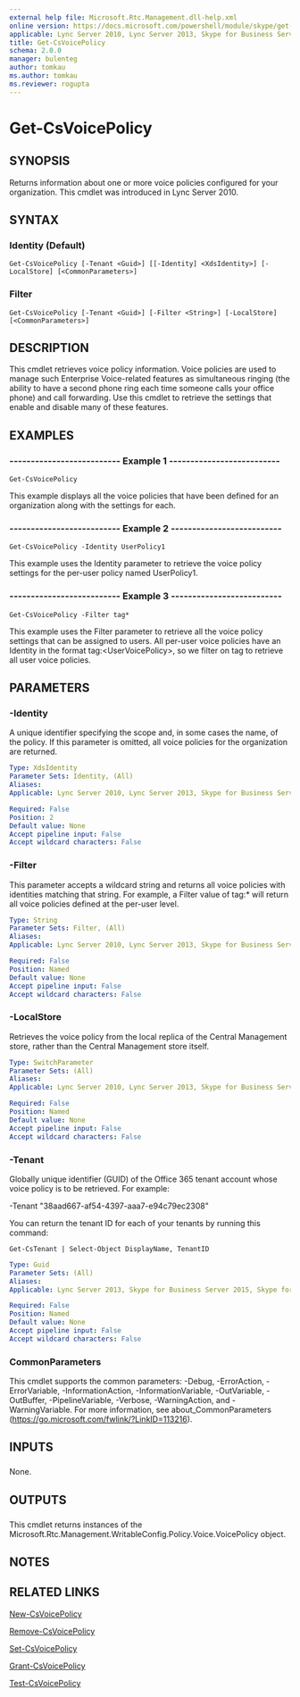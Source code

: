```yaml
---
external help file: Microsoft.Rtc.Management.dll-help.xml
online version: https://docs.microsoft.com/powershell/module/skype/get-csvoicepolicy
applicable: Lync Server 2010, Lync Server 2013, Skype for Business Server 2015, Skype for Business Server 2019
title: Get-CsVoicePolicy
schema: 2.0.0
manager: bulenteg
author: tomkau
ms.author: tomkau
ms.reviewer: rogupta
---
```


# Get-CsVoicePolicy

## SYNOPSIS
Returns information about one or more voice policies configured for your organization.
This cmdlet was introduced in Lync Server 2010.



## SYNTAX

### Identity (Default)
```
Get-CsVoicePolicy [-Tenant <Guid>] [[-Identity] <XdsIdentity>] [-LocalStore] [<CommonParameters>]
```

### Filter
```
Get-CsVoicePolicy [-Tenant <Guid>] [-Filter <String>] [-LocalStore] [<CommonParameters>]
```

## DESCRIPTION
This cmdlet retrieves voice policy information.
Voice policies are used to manage such Enterprise Voice-related features as simultaneous ringing (the ability to have a second phone ring each time someone calls your office phone) and call forwarding.
Use this cmdlet to retrieve the settings that enable and disable many of these features.



## EXAMPLES


### -------------------------- Example 1 -------------------------- 
```
Get-CsVoicePolicy
```

This example displays all the voice policies that have been defined for an organization along with the settings for each.



### -------------------------- Example 2 -------------------------- 
```
Get-CsVoicePolicy -Identity UserPolicy1
```

This example uses the Identity parameter to retrieve the voice policy settings for the per-user policy named UserPolicy1.


### -------------------------- Example 3 -------------------------- 
```
Get-CsVoicePolicy -Filter tag*
```

This example uses the Filter parameter to retrieve all the voice policy settings that can be assigned to users.
All per-user voice policies have an Identity in the format tag:\<UserVoicePolicy\>, so we filter on tag  to retrieve all user voice policies.



## PARAMETERS

### -Identity

A unique identifier specifying the scope and, in some cases the name, of the policy.
If this parameter is omitted, all voice policies for the organization are returned.



```yaml
Type: XdsIdentity
Parameter Sets: Identity, (All)
Aliases: 
Applicable: Lync Server 2010, Lync Server 2013, Skype for Business Server 2015, Skype for Business Server 2019

Required: False
Position: 2
Default value: None
Accept pipeline input: False
Accept wildcard characters: False
```

### -Filter

This parameter accepts a wildcard string and returns all voice policies with identities matching that string.
For example, a Filter value of tag:* will return all voice policies defined at the per-user level.



```yaml
Type: String
Parameter Sets: Filter, (All)
Aliases: 
Applicable: Lync Server 2010, Lync Server 2013, Skype for Business Server 2015, Skype for Business Server 2019

Required: False
Position: Named
Default value: None
Accept pipeline input: False
Accept wildcard characters: False
```

### -LocalStore

Retrieves the voice policy from the local replica of the Central Management store, rather than the Central Management store itself.


```yaml
Type: SwitchParameter
Parameter Sets: (All)
Aliases: 
Applicable: Lync Server 2010, Lync Server 2013, Skype for Business Server 2015, Skype for Business Server 2019

Required: False
Position: Named
Default value: None
Accept pipeline input: False
Accept wildcard characters: False
```

### -Tenant

Globally unique identifier (GUID) of the Office 365 tenant account whose voice policy is to be retrieved.
For example:

-Tenant "38aad667-af54-4397-aaa7-e94c79ec2308"

You can return the tenant ID for each of your tenants by running this command:

`Get-CsTenant | Select-Object DisplayName, TenantID`


```yaml
Type: Guid
Parameter Sets: (All)
Aliases: 
Applicable: Lync Server 2013, Skype for Business Server 2015, Skype for Business Server 2019

Required: False
Position: Named
Default value: None
Accept pipeline input: False
Accept wildcard characters: False
```

### CommonParameters
This cmdlet supports the common parameters: -Debug, -ErrorAction, -ErrorVariable, -InformationAction, -InformationVariable, -OutVariable, -OutBuffer, -PipelineVariable, -Verbose, -WarningAction, and -WarningVariable. For more information, see about_CommonParameters (https://go.microsoft.com/fwlink/?LinkID=113216).

## INPUTS

###  
None.

## OUTPUTS

###  
This cmdlet returns instances of the Microsoft.Rtc.Management.WritableConfig.Policy.Voice.VoicePolicy object.

## NOTES

## RELATED LINKS

[New-CsVoicePolicy](New-CsVoicePolicy.md)

[Remove-CsVoicePolicy](Remove-CsVoicePolicy.md)

[Set-CsVoicePolicy](Set-CsVoicePolicy.md)

[Grant-CsVoicePolicy](Grant-CsVoicePolicy.md)

[Test-CsVoicePolicy](Test-CsVoicePolicy.md)

